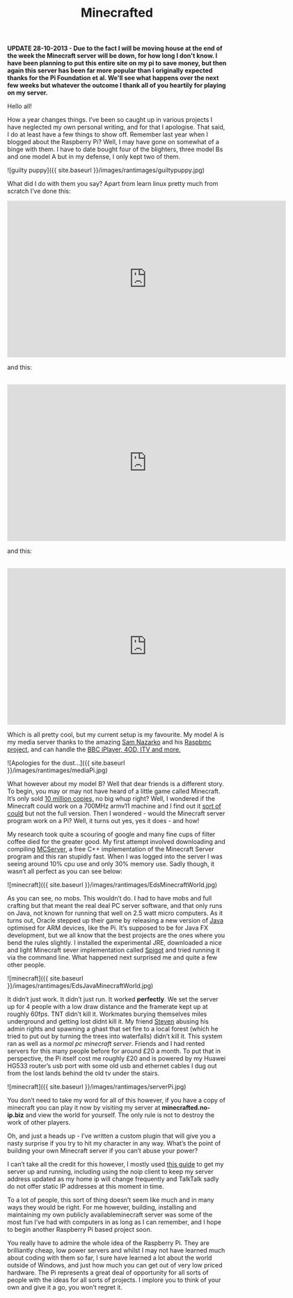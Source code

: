 ﻿---
layout: post
title:  Minecrafted
---

**UPDATE 28-10-2013 - Due to the fact I will be moving house at the end of the week
the Minecraft server will be down, for how long I don't know. I have been planning to put
this entire site on my pi to save money, but then again this server has been far more popular
than I originally expected thanks for the Pi Foundation et al. We'll see what happens over the next
few weeks but whatever the outcome I thank all of you heartily for playing on my server.**

Hello all!

How a year changes things. I’ve been so caught up in various projects I have neglected my own personal writing, and for that I apologise. That said, I do at least have a few things to show off.
Remember last year when I blogged about the Raspberry Pi? Well, I may have gone on somewhat of a binge with them. 
I have to date bought four of the blighters, three model Bs and one model A but in my defense, I only kept two of them.

![guilty puppy]({{ site.baseurl }}/images/rantimages/guiltypuppy.jpg)

What did I do with them you say? Apart from learn linux pretty much from scratch I’ve done this:

<iframe width="640" height="360" src="https://www.youtube.com/embed/48fR3IzGqaQ?feature=player_detailpage" frameborder="0" allowfullscreen></iframe>

and this:

</br>

<iframe width="640" height="360" src="https://www.youtube.com/embed/AYVc8iWS2gw?feature=player_detailpage" frameborder="0" allowfullscreen></iframe>

and this:

</br>

<iframe width="640" height="360" src="https://www.youtube.com/embed/OzfA0IgtrPE?feature=player_detailpage" frameborder="0" allowfullscreen></iframe>

</br>

Which is all pretty cool, but my current setup is my favourite. My model A is my media server thanks to the amazing <a href="https://twitter.com/SamNazarko">Sam Nazarko</a> and his 
<a href="http://www.raspbmc.com/">Raspbmc project</a>, 
and can handle the <a href="http://djb31st.co.uk/blog/catch-up-tv-on-raspberry-pi-raspbmc-bbc-iplayer/">BBC iPlayer, 4OD, ITV and more.</a>

![Apologies for the dust...]({{ site.baseurl }}/images/rantimages/mediaPi.jpg)

What however about my model B? Well that dear friends is a different story. To begin, you may or may not have heard of a little game called Minecraft. 
It’s only sold <a href="http://www.escapistmagazine.com/news/view/123100-Minecraft-Sells-10-Million-Copies-Teases-Horses-in-Update">10 million copies,</a> no big whup right? Well, 
I wondered if the Minecraft could work on a 700MHz armv11 machine and I find out it <a href="http://pi.minecraft.net/">sort of could</a>
but not the full version. Then I wondered - would the Minecraft server program work on a Pi? Well, it turns out yes, yes it does - and how!

My research took quite a scouring of google and many fine cups of filter coffee died for the greater good. My first attempt involved downloading and compiling
    <a href="http://www.mc-server.org/">MCServer</a>, 
a free C++ implementation of the Minecraft Server program and this ran stupidly fast. When I was logged into the server I was seeing around 10% cpu use and only 30% memory use. 
Sadly though, it wasn’t all perfect as you can see below:

![minecraft]({{ site.baseurl }}/images/rantimages/EdsMinecraftWorld.jpg)

As you can see, no mobs. This wouldn’t do. 
I had to have mobs and full crafting but that meant the real deal PC server software, and that only runs on Java, not known for running that well on 2.5 watt micro computers. 
As it turns out, Oracle stepped up their game by releasing a new version of <a href="https://blogs.oracle.com/henrik/entry/oracle_releases_jdk_for_linux">Java</a> optimised for ARM devices, 
like the Pi. It’s supposed to be for Java FX development, 
but we all know that the best projects are the ones where you bend the rules slightly. I installed the experimental JRE, downloaded a nice and light Minecraft sever implementation 
called <a href="http://www.spigotmc.org/">Spigot</a> and tried running it via the command line. What happened next surprised me and quite a few other people.

![minecraft]({{ site.baseurl }}/images/rantimages/EdsJavaMinecraftWorld.jpg)

It didn’t just work. It didn’t just run. It worked <b>perfectly</b>. We set the server up for 4 people with a low draw distance and the framerate kept up at roughly 60fps. 
TNT didn’t kill it. Workmates burying themselves miles underground and getting lost didnt kill it. My friend <a href="http://insanedev.co.uk/">Steven</a> abusing his admin rights and spawning a 
ghast that set fire to a local forest (which he tried to put out by turning the trees into waterfalls) didn’t kill it. This system ran as well as a <i>normal pc minecraft server</i>.
Friends and I had rented servers for this many people before for around £20 a month. To put that in perspective, the Pi itself cost me roughly £20 and is powered by 
my Huawei HG533 router’s usb port with some old usb and ethernet cables I dug out from the lost lands behind the old tv under the stairs.

![minecraft]({{ site.baseurl }}/images/rantimages/serverPi.jpg)

You don’t need to take my word for all of this however, 
if you have a copy of minecraft you can play it now by visiting my server at <b>minecrafted.no-ip.biz</b> and view the world for yourself. The only rule is not to destroy the work of other players. 

Oh, and just a heads up - I’ve written a custom plugin that will give you a nasty surprise if you try to hit my character in any way. What’s the point of building your own Minecraft server if you can’t abuse your power?

I can’t take all the credit for this however, I mostly  used <a href="http://picraftbukkit.webs.com/pi-minecraft-server-how-to">this guide</a> to get my server up and running,
including using the noip client to keep my server address updated as my home ip
will change frequently and TalkTalk sadly do not offer static IP addresses at this moment in time.

To a lot of people, this sort of thing doesn’t seem like much and in many ways they would be right. For me however, building, installing and maintaining my own publicly availableminecraft server was some of the most fun I’ve had with computers in as long as I can remember, and I hope to begin another Raspberry Pi based project soon.

You really have to admire the whole idea of the Raspberry Pi. They are brilliantly cheap, low power servers and whilst I may not have learned much about coding with them so far, I sure have learned a lot about the world outside of Windows, and just how much you can get out of very low priced hardware. 
The Pi represents a great deal of opportunity for all sorts of people with the ideas for all sorts of projects. I implore you to think of your own and give it a go, you won’t regret it.


